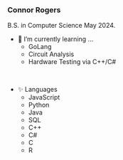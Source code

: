 ### Connor Rogers
B.S. in Computer Science May 2024.

- 🌱 I’m currently learning ...
  - GoLang
  - Circuit Analysis
  - Hardware Testing via C++/C#
<br />

- ✨ Languages
  - JavaScript
  - Python
  - Java
  - SQL
  - C++
  - C#
  - C
  - R

<!--
**connortroyrogers/connortroyrogers** is a ✨ _special_ ✨ repository because its `README.md` (this file) appears on your GitHub profile.

Here are some ideas to get you started:

- 🔭 I’m currently working on ...
- 🌱 I’m currently learning ...
- 👯 I’m looking to collaborate on ...
- 🤔 I’m looking for help with ...
- 💬 Ask me about ...
- 📫 How to reach me: ...
- 😄 Pronouns: ...
- ⚡ Fun fact: ...
-->
